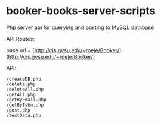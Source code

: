 # booker-books-server-scripts
Php server api for querying and posting to MySQL database

API Routes: 

base url = [http://cis.gvsu.edu/~roeje/Booker/](http://cis.gvsu.edu/~roeje/Booker/)

API:
```
/createDB.php
/delete.php
/deleteAll.php
/getAll.php
/getByEmail.php
/getByIsbn.php
/post.php
/testData.php

```
